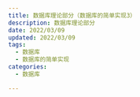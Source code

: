 ```yaml
---
title: 数据库理论部分（数据库的简单实现3）
description: 数据库理论部分
date: 2022/03/09
updated: 2022/03/09
tags:
  - 数据库
  - 数据库的简单实现
categories:
  - 数据库

---
```


